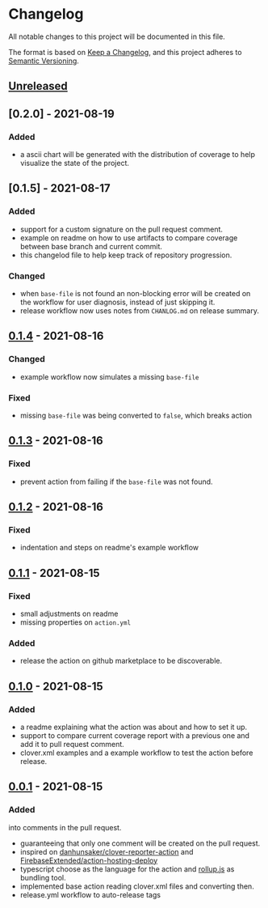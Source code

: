 # Changelog
All notable changes to this project will be documented in this file.

The format is based on [Keep a Changelog](https://keepachangelog.com/en/1.0.0/),
and this project adheres to [Semantic Versioning](https://semver.org/spec/v2.0.0.html).

## [Unreleased]

## [0.2.0] - 2021-08-19

### Added
- a ascii chart will be generated with the distribution of coverage to help
visualize the state of the project.

## [0.1.5] - 2021-08-17
### Added
- support for a custom signature on the pull request comment.
- example on readme on how to use artifacts to compare coverage between base
branch and current commit.
- this changelod file to help keep track of repository progression.

### Changed
- when `base-file` is not found an non-blocking error will be created on the
workflow for user diagnosis, instead of just skipping it.
- release workflow now uses notes from `CHANLOG.md` on release summary.

## [0.1.4] - 2021-08-16
### Changed
- example workflow now simulates a missing `base-file`

### Fixed
- missing `base-file` was being converted to `false`, which breaks action

## [0.1.3] - 2021-08-16
### Fixed
- prevent action from failing if the `base-file` was not found.

## [0.1.2] - 2021-08-16
### Fixed
- indentation and steps on readme's example workflow

## [0.1.1] - 2021-08-15
### Fixed
- small adjustments on readme
- missing properties on `action.yml`

### Added
- release the action on github marketplace to be discoverable.

## [0.1.0] - 2021-08-15
### Added
- a readme explaining what the action was about and how to set it up.
- support to compare current coverage report with a previous one and add it to
pull request comment.
- clover.xml examples and a example workflow to test the action before release.

## [0.0.1] - 2021-08-15
### Added
into comments in the pull request.
- guaranteeing that only one comment will be created on the pull request.
- inspired on [danhunsaker/clover-reporter-action](https://github.com/danhunsaker/clover-reporter-action)
and [FirebaseExtended/action-hosting-deploy](https://github.com/FirebaseExtended/action-hosting-deploy)
- typescript choose as the language for the action and [rollup.js](https://rollupjs.org/guide/en/)
as bundling tool.
- implemented base action reading clover.xml files and converting then.
- release.yml workflow to auto-release tags

[Unreleased]: https://github.com/lucassabreu/comment-coverage-clover/compare/v0.1.4...HEAD
[0.1.4]: https://github.com/lucassabreu/comment-coverage-clover/compare/v0.1.4...v0.1.4
[0.1.3]: https://github.com/lucassabreu/comment-coverage-clover/compare/v0.1.2...v0.1.3
[0.1.2]: https://github.com/lucassabreu/comment-coverage-clover/compare/v0.1.1...v0.1.2
[0.1.1]: https://github.com/lucassabreu/comment-coverage-clover/compare/v0.1.0...v0.1.1
[0.1.0]: https://github.com/lucassabreu/comment-coverage-clover/compare/v0.0.1...v0.1.0
[0.0.1]: https://github.com/lucassabreu/comment-coverage-clover/releases/tag/v0.0.1
